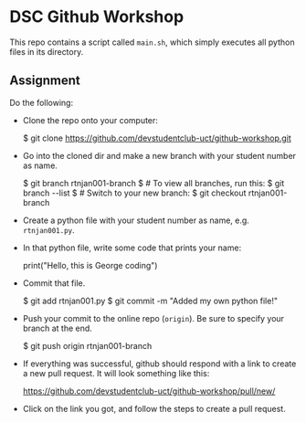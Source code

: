 # DSC Github Workshop

This repo contains a script called `main.sh`, which simply executes all python files in its directory.

## Assignment

Do the following:

- Clone the repo onto your computer:

    $ git clone https://github.com/devstudentclub-uct/github-workshop.git

- Go into the cloned dir and make a new branch with your student number as name.

    $ git branch rtnjan001-branch
    $ # To view all branches, run this:
    $ git branch --list
    $ # Switch to your new branch:
    $ git checkout rtnjan001-branch

- Create a python file with your student number as name, e.g. `rtnjan001.py`.

- In that python file, write some code that prints your name:

    print("Hello, this is George coding")

- Commit that file.

    $ git add rtnjan001.py
    $ git commit -m "Added my own python file!"

- Push your commit to the online repo (`origin`). Be sure to specify your branch at the end.

    $ git push origin rtnjan001-branch

- If everything was successful, github should respond with a link to create a new pull request. It will look something like this:

    https://github.com/devstudentclub-uct/github-workshop/pull/new/<branchname>

- Click on the link you got, and follow the steps to create a pull request.


